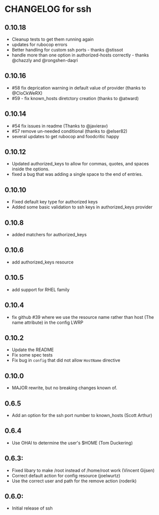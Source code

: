 # CHANGELOG for ssh

## 0.10.18
* Cleanup tests to get them running again
* updates for rubocop errors
* Better handling for custom ssh ports - thanks @stissot
* handle more than one option in authorized-hosts correctly - thanks @chazzly and @rongshen-daqri


## 0.10.16
* #58 fix deprication warning in default value of provider (thanks to @CloCkWeRX)
* #59 - fix known_hosts diretctory creation (thanks to @atward)

## 0.10.14
* #54 fix issues in readme (Thanks to @javierav)
* #57 remove un-needed conditional (thanks to @elser82)
* several updates to get rubocop and foodcritic happy

## 0.10.12
* Updated authorized_keys to allow for commas, quotes, and spaces inside the options.
* fixed a bug that was adding a single space to the end of entries.

## 0.10.10
* Fixed default key type for authorized keys
* Added some basic validation to ssh keys in authorized_keys provider

## 0.10.8
* added matchers for authorized_keys

## 0.10.6
* add authorized_keys resource

## 0.10.5
* add support for RHEL family

## 0.10.4
* fix github #39 where we use the resource name rather than host (The name attribute) in the config LWRP

## 0.10.2
* Update the README
* Fix some spec tests
* Fix bug in `config` that did not allow `HostName` directive

## 0.10.0
* MAJOR rewrite, but no breaking changes known of.

## 0.6.5

* Add an option for the ssh port number to known_hosts (Scott Arthur)

## 0.6.4

* Use OHAI to determine the user's $HOME (Tom Duckering)

## 0.6.3:

* Fixed libary to make /root instead of /home/root work (Vincent Gijsen)
* Correct default action for config resource (joelwurtz)
* Use the correct user and path for the remove action (roderik)

## 0.6.0:

* Initial release of ssh
